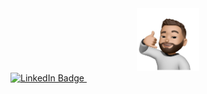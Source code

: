 <div id="header" align="center">
  <img src="https://github.com/guilhermelino14/guilhermelino14/blob/main/283736948_5230819820343782_3074391008366628528_n.jpg?raw=true" width="100"/>
</div>
<a href="https://www.linkedin.com/in/guilhermelino14">
    <img src="https://img.shields.io/badge/LinkedIn-blue?style=for-the-badge&logo=linkedin&logoColor=white" alt="LinkedIn Badge"/>
  </a>
<img src="https://komarev.com/ghpvc/?username=guilhermelino14&style=flat-square&color=blue" alt=""/>
<!--
**guilhermelino14/guilhermelino14** is a ✨ _special_ ✨ repository because its `README.md` (this file) appears on your GitHub profile.

Here are some ideas to get you started:

- 🔭 I’m currently working on ...
- 🌱 I’m currently learning ...
- 👯 I’m looking to collaborate on ...
- 🤔 I’m looking for help with ...
- 💬 Ask me about ...
- 📫 How to reach me: ...
- 😄 Pronouns: ...
- ⚡ Fun fact: ...
-->

